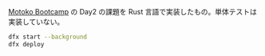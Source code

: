 [Motoko Bootcamp](https://github.com/iU-C3F/motoko-starter-jp) の Day2 の課題を Rust 言語で実装したもの。単体テストは実装していない。

```bash
dfx start --background
dfx deploy
```